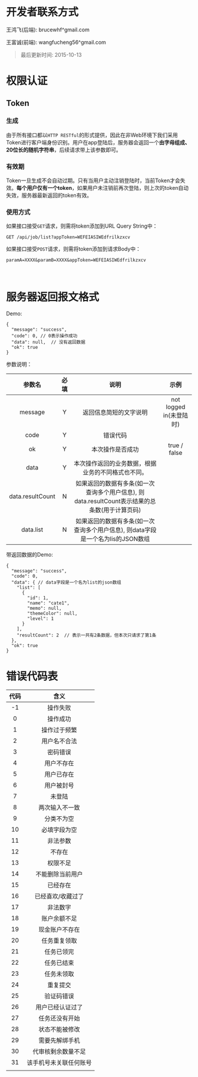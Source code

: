 # 开发者联系方式

王鸿飞(后端): brucewhf^gmail.com

王富诚(前端): wangfucheng56^gmail.com



> 最后更新时间: 2015-10-13



# 权限认证

## Token

### 生成

由于所有接口都以`HTTP RESTful`的形式提供，因此在非Web环境下我们采用Token进行客户端身份识别。用户在app登陆后，服务器会返回一个**由字母组成、20位长的随机字符串**，后续请求带上该参数即可。



### 有效期

Token一旦生成不会自动过期。只有当用户主动注销登陆时，当前Token才会失效。**每个用户仅有一个token**，如果用户未注销前再次登陆，则上次的token自动失效，服务器最新返回的token有效。



### 使用方式

如果接口接受`GET`请求，则需将token添加到URL Query String中：

``` 
GET /api/job/list?appToken=WEFEIASIWEdfrilkzxcv
```

如果接口接受`POST`请求，则需将token添加到请求Body中：

``` 
paramA=XXXX&paramB=XXXX&appToken=WEFEIASIWEdfrilkzxcv
```

​

# 服务器返回报文格式

Demo:

``` 
{
  "message": "success",
  "code": 0, // 0表示操作成功
  "data": null,  // 没有返回数据
  "ok": true
}
```

参数说明：

|       参数名        |  必填  |                    说明                    |         示例          |
| :--------------: | :--: | :--------------------------------------: | :-----------------: |
|     message      |  Y   |               返回信息简短的文字说明                | not logged in(未登陆时) |
|       code       |  Y   |                   错误代码                   |                     |
|        ok        |  Y   |                 本次操作是否成功                 |    true / false     |
|       data       |  Y   |        本次操作返回的业务数据，根据业务的不同格式也不同。         |                     |
| data.resultCount |  N   | 如果返回的数据有多条(如一次查询多个用户信息), 则data.resultCount表示结果的总条数(用于计算页码) |                     |
|    data.list     |  N   | 如果返回的数据有多条(如一次查询多个用户信息), 则data字段是一个名为lis的JSON数组 |                     |

带返回数据的Demo:

``` 
{
  "message": "success",
  "code": 0,
  "data": { // data字段是一个名为list的json数组
    "list": [
      {
        "id": 1,
        "name": "cate1",
        "memo": null,
        "themeColor": null,
        "level": 1
      }
    ],
    "resultCount": 2  // 表示一共有2条数据，但本次只请求了第1条
  },
  "ok": true
}
```



# 错误代码表

|  代码  |     含义      |
| :--: | :---------: |
|  -1  |    操作失败     |
|  0   |    操作成功     |
|  1   |   操作过于频繁    |
|  2   |   用户名不合法    |
|  3   |    密码错误     |
|  4   |    用户不存在    |
|  5   |    用户已存在    |
|  6   |    用户被封号    |
|  7   |     未登陆     |
|  8   |   两次输入不一致   |
|  9   |    分类不为空    |
|  10  |   必填字段为空    |
|  11  |    非法参数     |
|  12  |     不存在     |
|  13  |    权限不足     |
|  14  |  不能删除当前用户   |
|  15  |    已经存在     |
|  16  |  已经喜欢/收藏过了  |
|  17  |    非法数字     |
|  18  |   账户余额不足    |
|  19  |   现金账户不存在   |
|  20  |   任务重复领取    |
|  21  |    任务已领完    |
|  22  |    任务已结束    |
|  23  |    任务未领取    |
|  24  |    重复提交     |
|  25  |    验证码错误    |
|  26  |  用户已经认证过了   |
|  27  |   任务还没有开始   |
|  28  |   状态不能被修改   |
|  29  |   需要先解绑手机   |
|  30  |  代审核剩余数量不足  |
|  31  | 该手机号未关联任何账号 |
|      |             |